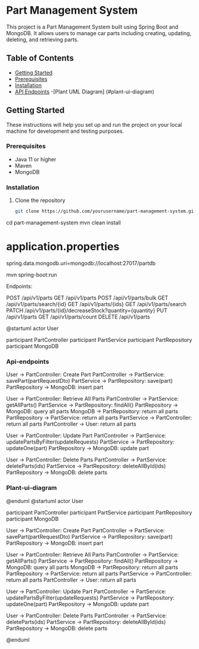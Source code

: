 # Part Management System

This project is a Part Management System built using Spring Boot and MongoDB. It allows users to manage car parts including creating, updating, deleting, and retrieving parts.

## Table of Contents
- [Getting Started](#getting-started)
- [Prerequisites](#prerequisites)
- [Installation](#installation)
- [API Endpoints](#api-endpoints)
-[Plant UML Diagram] (#plant-ui-diagram)

## Getting Started

These instructions will help you set up and run the project on your local machine for development and testing purposes.

### Prerequisites

- Java 11 or higher
- Maven
- MongoDB

### Installation

1. Clone the repository
   ```sh
   git clone https://github.com/yourusername/part-management-system.git

cd part-management-system
mvn clean install

# application.properties
spring.data.mongodb.uri=mongodb://localhost:27017/partdb

mvn spring-boot:run

Endpoints:

POST /api/v1/parts
GET /api/v1/parts
POST /api/v1/parts/bulk
GET /api/v1/parts/search/{id}
GET /api/v1/parts/{ids}
GET /api/v1/parts/search
PATCH /api/v1/parts/{id}/decreaseStock?quantity={quantity}
PUT /api/v1/parts
GET /api/v1/parts/count
DELETE /api/v1/parts

@startuml
actor User

participant PartController
participant PartService
participant PartRepository
participant MongoDB

### Api-endpoints
User -> PartController: Create Part
PartController -> PartService: savePart(partRequestDto)
PartService -> PartRepository: save(part)
PartRepository -> MongoDB: insert part

User -> PartController: Retrieve All Parts
PartController -> PartService: getAllParts()
PartService -> PartRepository: findAll()
PartRepository -> MongoDB: query all parts
MongoDB -> PartRepository: return all parts
PartRepository -> PartService: return all parts
PartService -> PartController: return all parts
PartController -> User: return all parts

User -> PartController: Update Part
PartController -> PartService: updatePartsByFilter(updateRequests)
PartService -> PartRepository: updateOne(part)
PartRepository -> MongoDB: update part

User -> PartController: Delete Parts
PartController -> PartService: deleteParts(ids)
PartService -> PartRepository: deleteAllById(ids)
PartRepository -> MongoDB: delete parts

### Plant-ui-diagram

@enduml
@startuml
actor User

participant PartController
participant PartService
participant PartRepository
participant MongoDB

User -> PartController: Create Part
PartController -> PartService: savePart(partRequestDto)
PartService -> PartRepository: save(part)
PartRepository -> MongoDB: insert part

User -> PartController: Retrieve All Parts
PartController -> PartService: getAllParts()
PartService -> PartRepository: findAll()
PartRepository -> MongoDB: query all parts
MongoDB -> PartRepository: return all parts
PartRepository -> PartService: return all parts
PartService -> PartController: return all parts
PartController -> User: return all parts

User -> PartController: Update Part
PartController -> PartService: updatePartsByFilter(updateRequests)
PartService -> PartRepository: updateOne(part)
PartRepository -> MongoDB: update part

User -> PartController: Delete Parts
PartController -> PartService: deleteParts(ids)
PartService -> PartRepository: deleteAllById(ids)
PartRepository -> MongoDB: delete parts

@enduml